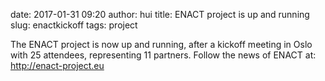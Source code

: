 date: 2017-01-31 09:20
author: hui
title: ENACT project is up and running
slug: enactkickoff
tags: project

The ENACT project is now up and running, after a kickoff meeting in Oslo with 25 attendees, representing 11 partners. Follow the news of ENACT at: http://enact-project.eu
